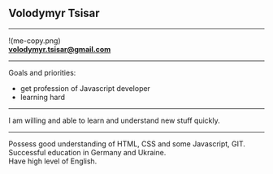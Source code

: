 ## Volodymyr Tsisar
---
!(me-copy.png)\
**volodymyr.tsisar@gmail.com**

---

Goals and priorities:

- get profession of Javascript developer
- learning hard

---

I am willing and able to learn and understand new stuff quickly.

---

Possess good understanding of HTML, CSS and some Javascript, GIT. 
Successful education in Germany and Ukraine.  
Have high level of English.
